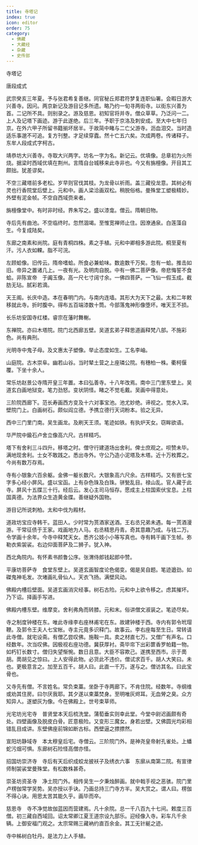 ```yaml
---
title: 寺塔记
index: true
icon: editor
order: 75
category:
  - 佛藏
  - 大藏经
  - 杂藏
  - 史传部
---
```


寺塔记  

唐段成式  

武宗癸亥三年夏。予与张君希复善继。同官秘丘郑君符梦复连职仙署。会暇日游大兴善寺。因问。两京新记及游目记多所遗。略乃约一旬寻两街寺。以街东兴善为首。二记所不具。则别录之。游及慈恩。初知官将并寺。僧众草草。乃泛问一二。上人及记塔下画迹。游于此遂绝。后三年。予职于京洛及刺安成。至大中七年归京。在外六甲子所留书籍揃坏居半。于故简中睹与二亡父游寺。沥血泪交。当时造适乐事邈不可追。复方刊整。才足续穿蠹。然十亡五六矣。次成两卷。传诸释子。东牟人段成式字柯古。  

靖恭坊大兴善寺。寺取大兴两字。坊名一字为名。新记云。优填像。总章初为火所烧。据梁时西域优填在荆州。言隋自台城移来此寺非也。今又有旃檀像。开目其工颇拙。犹差谬矣。  

不空三藏塔前多老松。岁早则官伐其枝。为龙骨以祈雨。盖三藏役龙意。其树必有灵也行香院堂后壁上。元和中。画人梁洽画双松。稍脱俗格。曼殊堂工塑极精妙。外壁有泥金帧。不空自西域赍来者。  

旃檀像堂中。有时非时经。界朱写之。盛以漆龛。僧云。隋朝旧物。  

寺后先有曲池。不空临终时。忽然涸竭。至惟宽禅师止住。因潦通泉。白莲藻自生。今复成陆矣。  

东廊之南素和尚院。庭有青桐四株。素之手植。元和中卿相多游此院。桐至夏有汗。污人衣如輠。脂不可浣。  

左顾蛤像。旧传云。隋帝嗜蛤。所食必兼蛤味。数逾数千万矣。忽有一蛤。推击如旧。帝异之置诸几上。一夜有光。及明肉自脱。中有一佛二菩萨像。帝悲悔誓不食蛤。非陈宣帝　于阗玉像。高一尺七寸阔寸余。一佛四菩萨。一飞仙一假玉成。截肪无玷。腻彩若滴。  

天王阁。长庆中造。本在春明门内。与南内连墙。其形大为天下之最。太和二年敕移就此寺。折时腹中。得布五百端漆数十筒。今部落鬼神形像堕坏。唯天王不损。  

长乐坊安国寺红楼。睿宗在藩时舞榭。  

东禅院。亦曰木塔院。院门北西廊五壁。吴道玄弟子释思道画释梵八部。不施彩色。尚有典刑。  

光明寺中鬼子母。及文惠太子塑像。举止态度如生。工名李岫。  

山庭院。古木崇阜。幽若山谷。当时辇土营之上座璘公院。有穗柏一株。衢柯偃覆。下坐十余人。  

常乐坊赵景公寺隋开皇三年置。本曰弘善寺。十八年改焉。南中三门里东壁上。吴道玄白画地狱变。笔力劲怒。变状阴怪。睹之不觉毛戴。吴画中得意处。  

三阶院西廊下。范长寿画西方变及十六对事宝池。池尤妙绝。谛视之。觉水入深。壁院门上。白画树石。颇似阎立德。予携立德行天词粉本。验之无异。  

西中三门里门南。吴生画龙。及刷天王须。笔迹如铁。有执炉天女。窃眸欲语。  

华严院中鍮石卢舍立像高六尺。古样精巧。  

塔下有舍利三斗四升。移塔之时。僧守行建道场出舍利。俾士庶观之。呗赞未毕。满地现舍利。士女不敢践之。悉出寺外。守公乃造小泥塔及木塔。近十万枚葬之。今尚有数万存焉。  

寺有小银象六百余躯。金佛一躯长数尺。大银象高六尺余。古样精巧。又有嵌七宝字多心经小屏风。盛以宝函。上有杂色珠及白珠。骈甃乱目。禄山乱。官人藏于此寺。屏风十五牒三十行。经后云。发心主司马恒存。愿成主上柱国索伏宝息。上柱国真德。为法界众生造黄金牒。善继疑外国物。  

游目记所说刺柏。太和中伐为殿材。  

道政坊宝应寺韩干。蓝田人。少时常为贳酒家送酒。王右丞兄弟未遇。每一贳酒漫游。干常征债于王家。戏画地为人马。右丞精思丹青。奇其意趣乃成。与钱二万。令学画十余年。今寺中释梵天女。悉齐公妓小小等写真也。寺有韩干画下生帧。弥勒衣紫袈裟。右边仰面菩萨及二狮子。犹入神。  

西北角院内。有怀素书颜鲁公序。张渭侍郎钱起郎中赞。  

平康坊菩萨寺　食堂东壁上。吴道玄画智度论色偈变。偈是吴自题。笔迹遒劲。如磔鬼神毛发。次堵画礼骨仙人。天衣飞扬。满壁风动。  

佛殿内槽后壁面。吴道玄画消灾经事。树石古险。元和中上欲令移之。虑其摧坏。乃下诏。择画手写进。  

佛殿内槽东壁。维摩变。舍利弗角而转膝。元和末。俗讲僧文淑装之。笔迹尽矣。  

寺之制度钟楼在东。唯此寺缘李右座林甫宅在东。故建钟楼于西。寺内有郭令玳瑁鞭。及郭令王夫人七宝帐。寺主元竟多识释门。故事云。李右座每至生日。常转请此寺僧。就宅设斋。有僧乙尝叹佛。施鞍一具。卖之材直七万。又僧广有声名。口经数年。次当叹佛。因极视右座功德。冀获厚衬。斋毕帘下出彩篚香罗帕籍一物。如朽钉长数寸。僧归失望惭惋。数日且意。大臣不容欺己。遂携至西市。示于啇胡。啇胡见之惊曰。上人安得此物。必货此不违价。僧试求百千。胡人大笑曰。未也。更极意言之。加至五百千。胡人曰。此直一千万。遂与之。僧访其名。曰此宝骨也。  

又寺先有僧。不言姓名。常负束藁。坐卧于寺两廊下。不肯住院。经数年。寺纲维或劝其住房。曰尔厌我耶。其夕遂以束藁焚身。至明唯灰烬耳。无血膋之臭。众方知异人。遂塑灰为像。今在佛殿上。世号束草师。  

光宅坊光宅寺　普贤堂本天后梳洗堂。蒲萄垂实则幸此堂。今堂中尉迟画颇有奇处。四壁画像及脱皮白骨。匠意极险。又变形三魔女。身若出壁。又佛圆光均彩相错乱目成讲。东壁佛座前锦如断古标。西壁逼之摽摽然。  

宣阳坊静域寺　本太穆皇后宅。寺僧云。三阶院门外。是神尧皇帝射孔雀处。上蟠蛇污烟可惧。东廊树石险怪高僧亦怪。  

招国坊崇济寺　寺后有天后织成蛟龙披袄子及绣衣六事　东廓从南第二院。有宣律师制袈裟堂曼殊堂。有松数株甚奇。  

崇圣坊资圣寺　净土院门外。相传吴生一夕秉烛醉画。就中戟手视之恶骇。院门里卢楞伽常学吴势。吴亦授以手诀。乃画总持三门寺方半。吴大赏之。谓人曰。楞伽不得心诀。用思太苦其能久乎。画毕而卒。  

慈恩寺　寺不净觉故伽蓝因而营建焉。凡十余院。总一千八百九十七间。敕度三百僧。初三藏自西域回。诏太常卿江夏王道宗设九部乐。迎经像入寺。彩车凡千余辆。上御安福门观之。太宗常赐三藏衲约直百余金。其工无针綖之迹。  

寺中柹树白牡丹。是法力上人手植。  
